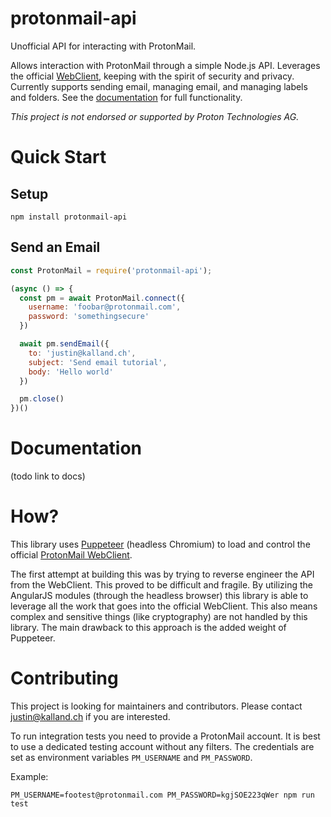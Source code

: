 # protonmail-api
Unofficial API for interacting with ProtonMail.

Allows interaction with ProtonMail through a simple Node.js API. Leverages the official [WebClient](https://github.com/ProtonMail/WebClient), keeping with the spirit of security and privacy. Currently supports sending email, managing email, and managing labels and folders. See the [documentation]() for full functionality.

_This project is not endorsed or supported by Proton Technologies AG._

# Quick Start
## Setup
```
npm install protonmail-api
```
## Send an Email
```js
const ProtonMail = require('protonmail-api');

(async () => {
  const pm = await ProtonMail.connect({
    username: 'foobar@protonmail.com',
    password: 'somethingsecure'
  })

  await pm.sendEmail({
    to: 'justin@kalland.ch',
    subject: 'Send email tutorial',
    body: 'Hello world'
  })

  pm.close()
})()
```

# Documentation
(todo link to docs)

# How?
This library uses [Puppeteer](https://github.com/GoogleChrome/puppeteer) (headless Chromium) to load and control the official [ProtonMail WebClient](https://github.com/ProtonMail/WebClient).

The first attempt at building this was by trying to reverse engineer the API from the WebClient. This proved to be difficult and fragile. By utilizing the AngularJS modules (through the headless browser) this library is able to leverage all the work that goes into the official WebClient. This also means complex and sensitive things (like cryptography) are not handled by this library. The main drawback to this approach is the added weight of Puppeteer.

# Contributing
This project is looking for maintainers and contributors. Please contact justin@kalland.ch if you are interested.

To run integration tests you need to provide a ProtonMail account. It is best to use a dedicated testing account without any filters. The credentials are set as environment variables `PM_USERNAME` and `PM_PASSWORD`.

Example:
```
PM_USERNAME=footest@protonmail.com PM_PASSWORD=kgjSOE223qWer npm run test
```